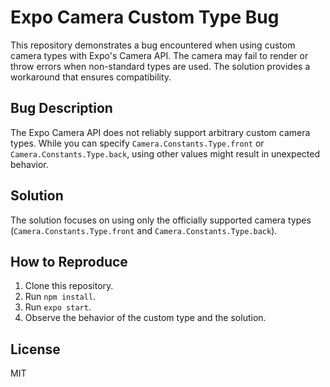# Expo Camera Custom Type Bug

This repository demonstrates a bug encountered when using custom camera types with Expo's Camera API.  The camera may fail to render or throw errors when non-standard types are used.  The solution provides a workaround that ensures compatibility.

## Bug Description

The Expo Camera API does not reliably support arbitrary custom camera types.  While you can specify `Camera.Constants.Type.front` or `Camera.Constants.Type.back`, using other values might result in unexpected behavior.

## Solution

The solution focuses on using only the officially supported camera types (`Camera.Constants.Type.front` and `Camera.Constants.Type.back`).

## How to Reproduce

1. Clone this repository.
2. Run `npm install`.
3. Run `expo start`. 
4. Observe the behavior of the custom type and the solution.

## License

MIT